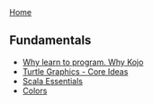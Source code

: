 <div class="nav">
  <a href="index.html">Home</a>
</div>

## Fundamentals
* [Why learn to program. Why Kojo](concepts/why-program-kojo.html)
* [Turtle Graphics - Core Ideas](concepts/turtle-core-ideas.html)
* [Scala Essentials](concepts/scala-essentials.html)
* [Colors](concepts/colors.html)